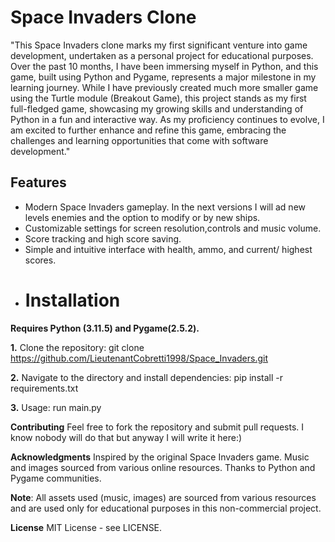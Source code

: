 # Space Invaders Clone

"This Space Invaders clone marks my first significant venture into game development, undertaken as a personal project for educational purposes. Over the past 10 months, I have been immersing myself in Python, and this game, built using Python and Pygame, represents a major milestone in my learning journey. While I have previously created much more smaller game using the Turtle module (Breakout Game), this project stands as my first full-fledged game, showcasing my growing skills and understanding of Python in a fun and interactive way. As my proficiency continues to evolve, I am excited to further enhance and refine this game, embracing the challenges and learning opportunities that come with software development."

## Features

- Modern Space Invaders gameplay. In the next versions I will ad new levels enemies and the option to modify or by new ships.
- Customizable settings for screen resolution,controls and music volume.
- Score tracking and high score saving. 
- Simple and intuitive interface with health, ammo, and current/ highest scores.
- # Installation

**Requires Python (3.11.5) and Pygame(2.5.2).**

**1.** Clone the repository:
   git clone https://github.com/LieutenantCobretti1998/Space_Invaders.git

**2.** Navigate to the directory and install dependencies:
   pip install -r requirements.txt
   
**3.** Usage:
run main.py

**Contributing**
Feel free to fork the repository and submit pull requests. I know nobody will do that but anyway I will write it here:)

**Acknowledgments**
Inspired by the original Space Invaders game.
Music and images sourced from various online resources.
Thanks to Python and Pygame communities.

**Note**: All assets used (music, images) are sourced from various resources and are used only for educational purposes in this non-commercial project.

**License**
MIT License - see LICENSE.
